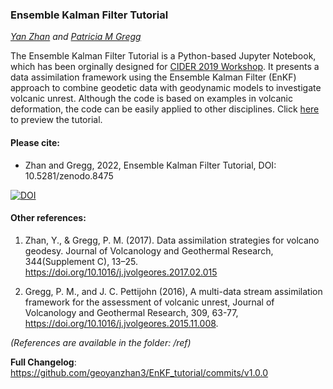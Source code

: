### Ensemble Kalman Filter Tutorial

*[Yan Zhan](https://orcid.org/0000-0002-2623-3238) and [Patricia M Gregg](https://orcid.org/0000-0003-4081-1302)*

The Ensemble Kalman Filter Tutorial is a Python-based Jupyter Notebook, which has been orginally designed for [CIDER 2019 Workshop](https://www.deep-earth.org/summer19). It presents a data assimilation framework using the Ensemble Kalman Filter (EnKF) approach to combine geodetic data with geodynamic models to investigate volcanic unrest. Although the code is based on examples in volcanic deformation, the code can be easily applied to other disciplines. Click [here](https://nbviewer.jupyter.org/github/geoyanzhan3/EnKF_tutorial/blob/master/ZhanGregg_EnKFTutorial_Frontiers2019.ipynb) to preview the tutorial.

#### Please cite:

- Zhan and Gregg, 2022, Ensemble Kalman Filter Tutorial, DOI: 10.5281/zenodo.8475

[![DOI](https://zenodo.org/badge/215086019.svg)](https://zenodo.org/badge/latestdoi/215086019)

#### Other references:

1. Zhan, Y., & Gregg, P. M. (2017). Data assimilation strategies for volcano geodesy. Journal of Volcanology and Geothermal Research, 344(Supplement C), 13–25. https://doi.org/10.1016/j.jvolgeores.2017.02.015

2. Gregg, P. M., and J. C. Pettijohn (2016), A multi-data stream assimilation framework for the assessment of volcanic unrest, Journal of Volcanology and Geothermal Research, 309, 63-77, https://doi.org/10.1016/j.jvolgeores.2015.11.008.

  *(References are available in the folder: /ref)*

**Full Changelog**: https://github.com/geoyanzhan3/EnKF_tutorial/commits/v1.0.0

